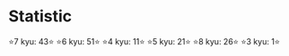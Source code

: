 Statistic
=
:star:7 kyu: 43:star:
:star:6 kyu: 51:star:
:star:4 kyu: 11:star:
:star:5 kyu: 21:star:
:star:8 kyu: 26:star:
:star:3 kyu: 1:star:
